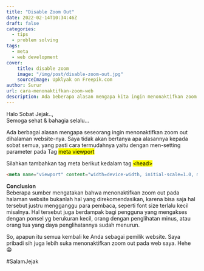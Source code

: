 ```yaml
---
title: "Disable Zoom Out"
date: 2022-02-14T10:34:46Z
draft: false
categories:
  - tips
  - problem solving
tags:
  - meta
  - web development
cover:
    title: disable zoom
    image: "/img/post/disable-zoom-out.jpg"
    sourceImage: Upklyak on Freepik.com
author: Surur
url: cara-menonaktifkan-zoom-web
description: Ada beberapa alasan mengapa kita ingin menonaktifkan zoom out pada halaman web kita, diantaranya . . .
---
```


Halo Sobat Jejak..,<br>
Semoga sehat & bahagia selalu...

Ada berbagai alasan mengapa seseorang ingin menonaktifkan zoom out dihalaman website-nya. Saya tidak akan bertanya apa alasannya kepada sobat semua, yang pasti cara termudahnya yaitu dengan men-setting parameter pada Tag <mark>meta viewport</mark>

Silahkan tambahkan tag meta berikut kedalam tag <mark>\<head></mark>

```html
<meta name="viewport" content="width=device-width, initial-scale=1.0, maximum-scale=1.0, user-scalable=no"/>
```

**Conclusion**<br>
Beberapa sumber mengatakan bahwa menonaktifkan zoom out pada halaman website bukanlah hal yang direkomendasikan, karena bisa saja hal tersebut justru mengganggu para pembaca, seperti font size terlalu kecil misalnya. Hal tersebut juga berdampak bagi pengguna yang mengakses dengan ponsel yg berukuran kecil, orang dengan penglihatan minus, atau orang tua yang daya penglihatannya sudah menurun.

So, apapun itu semua kembali ke Anda sebagai pemilik website. Saya pribadi sih juga lebih suka menonaktifkan zoom out pada web saya. Hehe 😁

#SalamJejak
